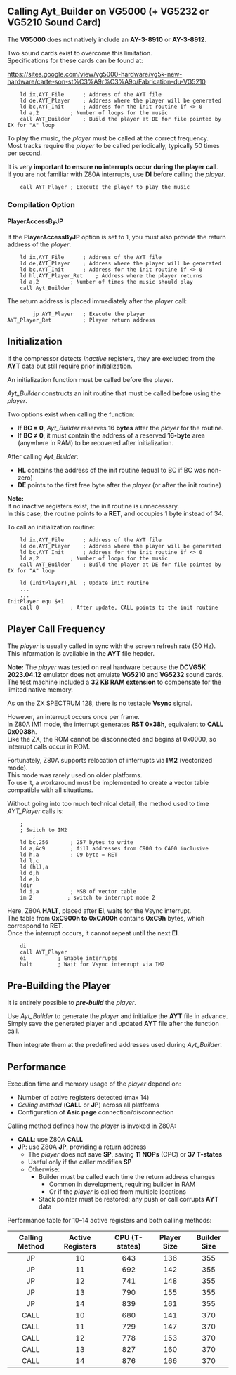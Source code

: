 ## Calling Ayt_Builder on VG5000 (+ VG5232 or VG5210 Sound Card)

The **VG5000** does not natively include an **AY-3-8910** or **AY-3-8912**.

Two sound cards exist to overcome this limitation.  
Specifications for these cards can be found at:

https://sites.google.com/view/vg5000-hardware/vg5k-new-hardware/carte-son-st%C3%A9r%C3%A9o/Fabrication-du-VG5210

		ld ix,AYT_File		; Address of the AYT file
		ld de,AYT_Player	; Address where the player will be generated
		ld bc,AYT_Init		; Address for the init routine if <> 0
        ld a,2			; Number of loops for the music
		call AYT_Builder	; Build the player at DE for file pointed by IX for "A" loop

To play the music, the *player* must be called at the correct frequency.  
Most tracks require the *player* to be called periodically, typically 50 times per second.

It is very **important to ensure no interrupts occur during the player call**.  
If you are not familiar with Z80A interrupts, use **DI** before calling the *player*.

		call AYT_Player	; Execute the player to play the music

### Compilation Option
#### PlayerAccessByJP

If the **PlayerAccessByJP** option is set to 1, you must also provide the return address of the *player*.

		ld ix,AYT_File		; Address of the AYT file
		ld de,AYT_Player	; Address where the player will be generated
		ld bc,AYT_Init		; Address for the init routine if <> 0
		ld hl,AYT_Player_Ret	; Address where the player returns
		ld a,2			; Number of times the music should play
		call Ayt_Builder

The return address is placed immediately after the *player* call:

			jp AYT_Player	; Execute the player
	AYT_Player_Ret			; Player return address

## Initialization
If the compressor detects *inactive* registers, they are excluded from the **AYT** data but still require prior initialization.

An initialization function must be called before the player.

*Ayt_Builder* constructs an init routine that must be called **before** using the *player*.  

Two options exist when calling the function:
- If **BC = 0**, *Ayt_Builder* reserves **16 bytes** after the *player* for the routine.
- If **BC ≠ 0**, it must contain the address of a reserved **16-byte** area (anywhere in RAM) to be recovered after initialization.

After calling *Ayt_Builder*:
- **HL** contains the address of the init routine (equal to BC if BC was non-zero)
- **DE** points to the first free byte after the *player* (or after the init routine)

**Note:**  
If no inactive registers exist, the init routine is unnecessary.  
In this case, the routine points to a **RET**, and occupies 1 byte instead of 34.

To call an initialization routine:

		ld ix,AYT_File		; Address of the AYT file
		ld de,AYT_Player	; Address where the player will be generated
		ld bc,AYT_Init		; Address for the init routine if <> 0
        ld a,2			; Number of loops for the music
		call AYT_Builder	; Build the player at DE for file pointed by IX for "A" loop

		ld (InitPlayer),hl	; Update init routine
		...
		...
	InitPlayer equ $+1
		call 0			; After update, CALL points to the init routine

## Player Call Frequency
The *player* is usually called in sync with the screen refresh rate (50 Hz).  
This information is available in the **AYT** file header.

**Note:** The *player* was tested on real hardware because the **DCVG5K 2023.04.12** emulator does not emulate **VG5210** and **VG5232** sound cards.  
The test machine included a **32 KB RAM extension** to compensate for the limited native memory.

As on the ZX SPECTRUM 128, there is no testable **Vsync** signal.  

However, an interrupt occurs once per frame.  
In Z80A IM1 mode, the interrupt generates **RST 0x38h**, equivalent to **CALL 0x0038h**.  
Like the ZX, the ROM cannot be disconnected and begins at 0x0000, so interrupt calls occur in ROM.

Fortunately, Z80A supports relocation of interrupts via **IM2** (vectorized mode).  
This mode was rarely used on older platforms.  
To use it, a workaround must be implemented to create a vector table compatible with all situations.

Without going into too much technical detail, the method used to time *AYT_Player* calls is:

		;
		; Switch to IM2
            ; 
		ld bc,256		; 257 bytes to write
		ld a,&c9		; fill addresses from C900 to CA00 inclusive
		ld h,a			; C9 byte = RET
		ld l,c
		ld (hl),a
		ld d,h
		ld e,b
		ldir
		ld i,a			; MSB of vector table
		im 2           ; switch to interrupt mode 2

Here, Z80A **HALT**, placed after **EI**, waits for the Vsync interrupt.  
The table from **0xC900h to 0xCA00h** contains **0xC9h** bytes, which correspond to **RET**.  
Once the interrupt occurs, it cannot repeat until the next **EI**.

		di
		call AYT_Player
		ei			; Enable interrupts
		halt		; Wait for Vsync interrupt via IM2

## Pre-Building the Player
It is entirely possible to ***pre-build*** the *player*.

Use *Ayt_Builder* to generate the *player* and initialize the **AYT** file in advance.  
Simply save the generated player and updated **AYT** file after the function call.

Then integrate them at the predefined addresses used during *Ayt_Builder*.

## Performance

Execution time and memory usage of the *player* depend on:
- Number of active registers detected (max 14)
- *Calling method* (**CALL** or **JP**) across all platforms
- Configuration of **Asic page** connection/disconnection

Calling method defines how the *player* is invoked in Z80A:
- **CALL**: use Z80A **CALL**
- **JP**: use Z80A **JP**, providing a return address
  - The *player* does not save **SP**, saving **11 NOPs** (CPC) or **37 T-states**
  - Useful only if the caller modifies **SP**
  - Otherwise:
    - Builder must be called each time the return address changes
      - Common in development, requiring builder in RAM
      - Or if the *player* is called from multiple locations
    - Stack pointer must be restored; any push or call corrupts **AYT** data

Performance table for 10–14 active registers and both calling methods:

| Calling Method | Active Registers | CPU (T-states) | Player Size | Builder Size |
| :-----------: | :--------------: | :------------: | :---------: | :-----------: |
| JP            | 10               | 643            | 136         | 355           |
| JP            | 11               | 692            | 142         | 355           |    
| JP            | 12               | 741            | 148         | 355           |        
| JP            | 13               | 790            | 155         | 355           |        
| JP            | 14               | 839            | 161         | 355           |  
| CALL          | 10               | 680            | 141         | 370           |
| CALL          | 11               | 729            | 147         | 370           |
| CALL          | 12               | 778            | 153         | 370           |
| CALL          | 13               | 827            | 160         | 370           |
| CALL          | 14               | 876            | 166         | 370           |
